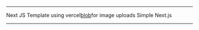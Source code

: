 ---
 Next JS Template using vercel<a href="https.blob.jessejesse.com">blob</a>for image uploads Simple Next.js 
___
